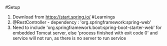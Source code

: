 #Setup
1. Download from https://start.spring.io/
#Learnings
1. @RestController - dependency : 'org.springframework:spring-web'
2. Need to include 'org.springframework.boot:spring-boot-starter-web' for embedded Tomcat server,
else 'process finished with exit code 0' and service will not run, as there is no server to run 
   service

